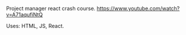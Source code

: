 Project manager react crash course.
https://www.youtube.com/watch?v=A71aqufiNtQ

Uses: HTML, JS, React.
